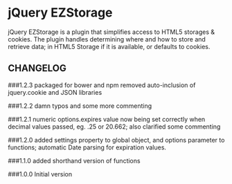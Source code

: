 jQuery EZStorage
==================

jQuery EZStorage is a plugin that simplifies access to HTML5 storages & cookies.  The plugin handles determining where and how to store and retrieve data; in HTML5 Storage if it is available, or defaults to cookies.

CHANGELOG
-------------------------
###1.2.3
packaged for bower and npm
removed auto-inclusion of jquery.cookie and JSON libraries

###1.2.2
damn typos and some more commenting

###1.2.1
numeric options.expires value now being set correctly when decimal
values passed, eg. .25 or 20.662; also clarified some commenting

###1.2.0
added settings property to global object, and options parameter to functions;  automatic Date parsing for expiration values.

###1.1.0
added shorthand version of functions

###1.0.0
Initial version
